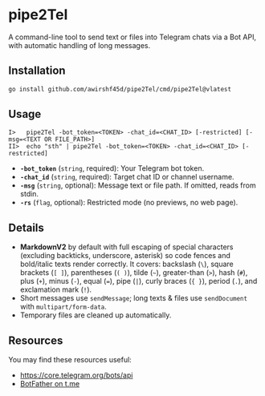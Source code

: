 # pipe2Tel

A command-line tool to send text or files into Telegram chats via a Bot API, with automatic handling of long messages.

## Installation

```bash
go install github.com/awirshf45d/pipe2Tel/cmd/pipe2Tel@vlatest
```

## Usage

```plaintext
I>   pipe2Tel -bot_token=<TOKEN> -chat_id=<CHAT_ID> [-restricted] [-msg=<TEXT OR FILE_PATH>]
II>  echo "sth" | pipe2Tel -bot_token=<TOKEN> -chat_id=<CHAT_ID> [-restricted]
```
* **`-bot_token`** (`string`, required): Your Telegram bot token. 
* **`-chat_id`** (`string`, required): Target chat ID or channel username.
* **`-msg`** (`string`, optional): Message text or file path. If omitted, reads from stdin.
* **`-rs`** (`flag`, optional): Restricted mode (no previews, no web page).

## Details

* **MarkdownV2** by default with full escaping of special characters (excluding backticks, underscore, asterisk) so code fences and bold/italic texts render correctly. It covers: backslash (`\`), square brackets (`[ ]`), parentheses (`( )`), tilde (`~`), greater-than (`>`), hash (`#`), plus (`+`), minus (`-`), equal (`=`), pipe (`|`), curly braces (`{ }`), period (`.`), and exclamation mark (`!`).
* Short messages use `sendMessage`; long texts & files use `sendDocument` with `multipart/form-data`.
* Temporary files are cleaned up automatically.

## Resources
You may find these resources useful:
- https://core.telegram.org/bots/api
- [BotFather on t.me](https://t.me/botfather)
